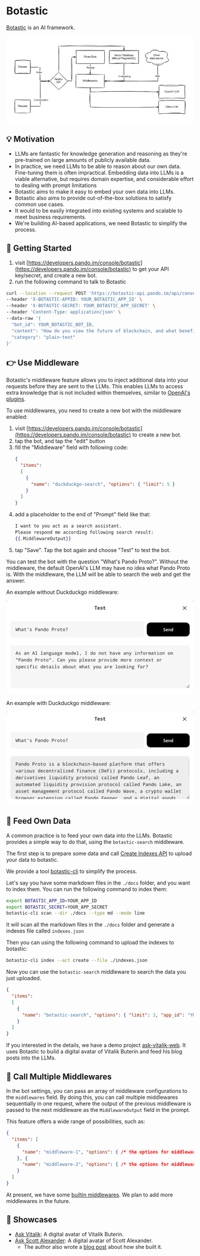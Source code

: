 # Botastic

[Botastic](https://github.com/pandodao/botastic) is an AI framework.

![Architecture](assets/botastic-arch.webp)

## 💡 Motivation

- LLMs are fantastic for knowledge generation and reasoning as they're pre-trained on large amounts of publicly available data.
- In practice, we need LLMs to be able to reason about our own data. Fine-tuning them is often impractical. Embedding data into LLMs is a viable alternative, but requires domain expertise, and considerable effort to dealing with prompt limitations
- Botastic aims to make it easy to embed your own data into LLMs.
- Botastic also aims to provide out-of-the-box solutions to satisfy common use cases.
- It would to be easily integrated into existing systems and scalable to meet business requirements.
- We're building AI-based applications, we need Botastic to simplify the process.

## 🏁 Getting Started

1. visit [https://developers.pando.im/console/botastic](https://developers.pando.im/console/botastic) to get your API key/secret, and create a new bot.
2. run the following command to talk to Botastic

```bash
curl --location --request POST 'https://botastic-api.pando.im/api/conversations/oneway' \
--header 'X-BOTASTIC-APPID: YOUR_BOTASTIC_APP_ID' \
--header 'X-BOTASTIC-SECRET: YOUR_BOTASTIC_APP_SECRET' \
--header 'Content-Type: application/json' \
--data-raw '{
  "bot_id": YOUR_BOTASTIC_BOT_ID,
  "content": "How do you view the future of blockchain, and what benefits does it have for human being? Respond as short as possible like a Zen Master.",
  "category": "plain-text"
}'
```

## 👉 Use Middleware

Botastic's middleware feature allows you to inject additional data into your requests before they are sent to the LLMs. This enables LLMs to access extra knowledge that is not included within themselves, similar to [OpenAI's plugins](https://openai.com/blog/chatgpt-plugins).

To use middlewares, you need to create a new bot with the middleware enabled:

1. visit [https://developers.pando.im/console/botastic](https://developers.pando.im/console/botastic) to create a new bot.
2. tap the bot, and tap the "edit" button
3. fill the "Middleware" field with following code:
    ```json
    {
      "items": 
      [
        {
          "name": "duckduckgo-search", "options": { "limit": 5 }
        }
      ]
    }
    ```
4. add a placeholder to the end of "Prompt" field like that:
    ```handlebars
    I want to you act as a search assistant. 
    Please respond me according following search result:
    {{.MiddlewareOutput}}
    ```
5. tap "Save". Tap the bot again and choose "Test" to test the bot.

You can test the bot with the question "What's Pando Proto?". Without the middleware, the default OpenAI's LLM may have no idea what Pando Proto is. With the middleware, the LLM will be able to search the web and get the answer.

An example without Duckduckgo middleware:

![without middleware](./assets/botastic-test-without-middleware.webp)

An example with Duckduckgo middleware:

![with middleware](assets/botastic-test-with-middleware.webp)

## 🍲 Feed Own Data

A common practice is to feed your own data into the LLMs. Botastic provides a simple way to do that, using the `botastic-search` middleware.

The first step is to prepare some data and call [Create Indexes API](../references/botastic/api#create-indexes) to upload your data to botastic.

We provide a tool [botastic-cli](https://github.com/pandodao/botastic-cli) to simplify the process. 

Let's say you have some markdown files in the `./docs` folder, and you want to index them. You can run the following command to index them:

```bash
export BOTASTIC_APP_ID=YOUR_APP_ID
export BOTASTIC_SECRET=YOUR_APP_SECRET
botastic-cli scan --dir ./docs --type md --mode line
```

It will scan all the markdown files in the `./docs` folder and generate a indexes file called `indexes.json`

Then you can using the following command to upload the indexes to botastic:

```bash
botastic-cli index --act create --file ./indexes.json
```

Now you can use the `botastic-search` middleware to search the data you just uploaded.

```json
{
  "items": 
  [
    {
      "name": "botastic-search", "options": { "limit": 3, "app_id": "YOUR_APP_ID" }
    }
  ]
}
```

If you interested in the details, we have a demo project [ask-vitalik-web](https://github.com/pandodao/ask-vitalik-web/). It uses Botastic to build a digital avatar of Vitalik Buterin and feed his blog posts into the LLMs.

## 🤝 Call Multiple Middlewares


In the bot settings, you can pass an array of middleware configurations to the `middlewares` field. By doing this, you can call multiple middlewares sequentially in one request, where the output of the previous middleware is passed to the next middleware as the `MiddlewareOutput` field in the prompt.

This feature offers a wide range of possibilities, such as:

```json
{
  "items": [
    {
      "name": "middleware-1", "options": { /* the options for middleware 1... */ }
    }, {
      "name": "middleware-2", "options": { /* the options for middleware 2... */ }
    }
  ]
}
```

At present, we have some [builtin middlewares](../../docs/references/botastic/middleware.md). We plan to add more middlewares in the future.

## 🌟 Showcases

- [Ask Vitalik](https://ask-vitalik.xingchi.dev): A digital avatar of Vitalik Buterin.
- [Ask Scott Alexander](https://ask-scott.pages.dev/): A digital avatar of Scott Alexander.
  - The author also wrote a [blog post](https://fayezheng.hashnode.dev/effortlessly-develop-custom-chatbots-a-code-light-approach) about how she built it.
 